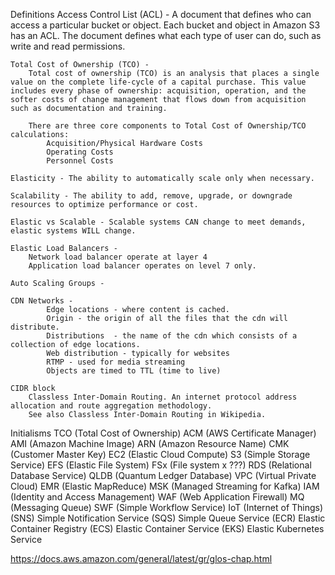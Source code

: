 Definitions
    Access Control List (ACL) - A document that defines who can access a particular bucket or object. Each bucket   and object in Amazon S3 has an ACL. The document defines what each type of user can do, such as write and read permissions.

    Total Cost of Ownership (TCO) - 
        Total cost of ownership (TCO) is an analysis that places a single value on the complete life-cycle of a capital purchase. This value includes every phase of ownership: acquisition, operation, and the softer costs of change management that flows down from acquisition such as documentation and training.

        There are three core components to Total Cost of Ownership/TCO calculations:
            Acquisition/Physical Hardware Costs
            Operating Costs
            Personnel Costs

    Elasticity - The ability to automatically scale only when necessary.

    Scalability - The ability to add, remove, upgrade, or downgrade resources to optimize performance or cost.

    Elastic vs Scalable - Scalable systems CAN change to meet demands, elastic systems WILL change.

    Elastic Load Balancers - 
        Network load balancer operate at layer 4
        Application load balancer operates on level 7 only.

    Auto Scaling Groups -

    CDN Networks -
            Edge locations - where content is cached.
            Origin - the origin of all the files that the cdn will distribute.
            Distributions  - the name of the cdn which consists of a collection of edge locations.
            Web distribution - typically for websites
            RTMP - used for media streaming
            Objects are timed to TTL (time to live)

    CIDR block
        Classless Inter-Domain Routing. An internet protocol address allocation and route aggregation methodology.
        See also Classless Inter-Domain Routing in Wikipedia.


Initialisms
    TCO (Total Cost of Ownership)
    ACM (AWS Certificate Manager)
    AMI (Amazon Machine Image)
    ARN (Amazon Resource Name)
    CMK (Customer Master Key) 
    EC2 (Elastic Cloud Compute)
    S3 (Simple Storage Service)
    EFS (Elastic File System)
    FSx (File system x ???)
    RDS (Relational Database Service)
    QLDB (Quantum Ledger Database)
    VPC (Virtual Private Cloud)
    EMR (Elastic MapReduce)
    MSK (Managed Streaming for Kafka)
    IAM (Identity and Access Management)
    WAF (Web Application Firewall)
    MQ (Messaging Queue)
    SWF (Simple Workflow Service)
    IoT (Internet of Things)
    (SNS) Simple Notification Service
    (SQS) Simple Queue Service
    (ECR) Elastic Container Registry
    (ECS) Elastic Container Service
    (EKS) Elastic Kubernetes Service


https://docs.aws.amazon.com/general/latest/gr/glos-chap.html